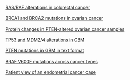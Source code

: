 <p>
<a href="index.do?tab_index=tab_visualize&cancer_study_id=coadread_tcga&genetic_profile_ids_PROFILE_MUTATION_EXTENDED=coadread_tcga_mutations&genetic_profile_ids_PROFILE_COPY_NUMBER_ALTERATION=coadread_tcga_gistic&Z_SCORE_THRESHOLD=2.0&case_set_id=coadread_tcga_nonhypermut&case_ids=&gene_list=KRAS+NRAS+BRAF&gene_set_choice=user-defined-list&Action=Submit">RAS/RAF alterations in colorectal cancer</a>
<br/><br/>
<a href="index.do?tab_index=tab_visualize&cancer_study_id=ov_tcga_pub&genetic_profile_ids_PROFILE_MUTATION_EXTENDED=ov_tcga_pub_mutations&Z_SCORE_THRESHOLD=2.0&case_set_id=ov_tcga_pub_3way_complete&case_ids=&gene_list=BRCA1+BRCA2&gene_set_choice=user-defined-list&Action=Submit#mutation_details">BRCA1 and BRCA2 mutations in ovarian cancer</a>
<br/><br/>
<a href="index.do?tab_index=tab_visualize&cancer_study_id=ov_tcga_pub&genetic_profile_ids_PROFILE_MUTATION_EXTENDED=ov_tcga_pub_mutations&genetic_profile_ids_PROFILE_COPY_NUMBER_ALTERATION=ov_tcga_pub_gistic&Z_SCORE_THRESHOLD=2.0&case_set_id=ov_tcga_pub_3way_complete&case_ids=&gene_list=PTEN%3A+HOMDEL+MUT%3B&gene_set_choice=user-defined-list&Action=Submit#protein_exp">Protein changes in PTEN-altered ovarian cancer samples</a>
<br/><br/>
<a href="index.do?case_set_id=gbm_tcga_sequenced&tab_index=tab_visualize&Action=Submit&genetic_profile_ids=gbm_tcga_mutations&genetic_profile_ids=gbm_tcga_gistic&case_ids=&Z_SCORE_THRESHOLD=1.0&cancer_study_id=gbm_tcga&gene_list=TP53+MDM2+MDM4&gene_set_choice=user-defined_list&Action=Submit#summary">TP53 and MDM2/4 alterations in GBM</a>
<br/><br/>
<a href="index.do?case_set_id=gbm_tcga_sequenced&tab_index=tab_download&Action=Submit&genetic_profile_ids=gbm_tcga_mutations&cancer_study_id=gbm_tcga&gene_list=PTEN&gene_set_choice=user-defined_list&transpose_matrix=on">PTEN mutations in GBM in text format</a>
<br/><br/>
<a href="cross_cancer.do?tab_index=tab_visualize&clinical_param_selection=null&cancer_study_id=all&genetic_profile_ids_PROFILE_MUTATION_EXTENDED=gbm_tcga_mutations&genetic_profile_ids_PROFILE_COPY_NUMBER_ALTERATION=gbm_tcga_gistic&Z_SCORE_THRESHOLD=2.0&RPPA_SCORE_THRESHOLD=1.0&case_set_id=gbm_tcga_cnaseq&case_ids=&gene_list=BRAF%3AMUT%3DV600E&gene_set_choice=user-defined-list&Action=Submit">BRAF V600E mutations across cancer types</a>
<br/><br/>
<a href="tumormap.do?case_id=TCGA-BK-A0CC&cancer_study_id=ucec_tcga">Patient view of an endometrial cancer case</a>
</p>


